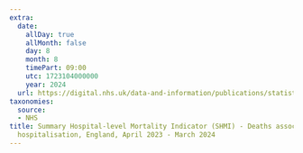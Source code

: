 ```yaml
---
extra:
  date:
    allDay: true
    allMonth: false
    day: 8
    month: 8
    timePart: 09:00
    utc: 1723104000000
    year: 2024
  url: https://digital.nhs.uk/data-and-information/publications/statistical/shmi/2024-08
taxonomies:
  source:
  - NHS
title: Summary Hospital-level Mortality Indicator (SHMI) - Deaths associated with
  hospitalisation, England, April 2023 - March 2024
---
```

